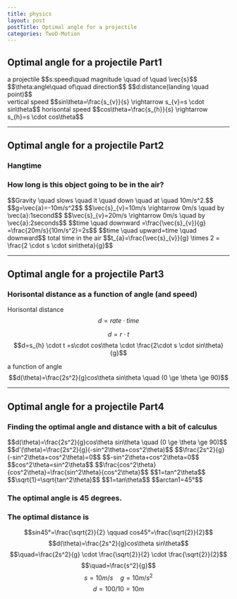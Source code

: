 ```yaml
---
title: physics
layout: post
postTitle: Optimal angle for a projectile
categories: TwoD-Motion
---
```


## Optimal angle for a projectile Part1

<div class="row">
  <div class="col-sm-7">
    <div id="svg01"></div>
  </div>
  <div class="col-sm-5">
  a projectile
  $$s:speed\quad magnitude \quad of \quad \vec{s}$$
  $$\theta:angle\quad of\quad direction$$
  $$d:distance(landing \quad point)$$
  </div>
</div>

<div class="row">
  <div class="col-sm-5">
    <div id="svg02"></div>
  </div>
  <div class="col-sm-7">
    vertical speed
    $$sin\theta=\frac{s_{v}}{s} \rightarrow s_{v}=s \cdot sin\theta$$
    horisontal speed
    $$cos\theta=\frac{s_{h}}{s} \rightarrow s_{h}=s \cdot cos\theta$$
  </div>
</div>


--------

## Optimal angle for a projectile Part2
### Hangtime

<div class="row">
  <div class="col-sm-5">
    <div id="svg03"></div>
  </div>
  <div class="col-sm-7">
    <h3 class="text-gold">
      How long is this object going to be in the air?
    </h3>
    $$Gravity \quad slows \quad it \quad down \quad at \quad 10m/s^2.$$
    $$g=\vec{a}=-10m/s^2$$
    $$\vec{s}_{v}=10m/s \rightarrow 0m/s \quad by \vec{a}:1second$$ 
    $$\vec{s}_{v}=20m/s \rightarrow 0m/s \quad by \vec{a}:2seconds$$
    $$time \quad downward
    =\frac{\vec{s}_{v}}{g}
    =\frac{20m/s}{10m/s^2}=2s$$
    $$time \quad upward=time \quad downward$$
    total time in the air
    $$t_{a}=\frac{\vec{s}_{v}}{g} \times 2 
    = \frac{2 \cdot s \cdot sin\theta}{g}$$
  </div>
</div>

------

## Optimal angle for a projectile Part3
### Horisontal distance as a function of angle (and speed)

Horisontal distance
$$d = rate \cdot time$$

$$d=r \cdot t$$
$$d=s_{h} \cdot t
=s\cdot cos\theta \cdot \frac{2\cdot s \cdot sin\theta}{g}$$

a function of angle
$$d(\theta)=\frac{2s^2}{g}cos\theta sin\theta 
\quad (0 \ge \theta \ge 90)$$

-------

## Optimal angle for a projectile Part4
### Finding the optimal angle and distance with a bit of calculus

<div class="row">
  <div class="col-sm-5">
    <div id="svg04"></div>
  </div>
  <div class="col-sm-7">
  $$d(\theta)=\frac{2s^2}{g}cos\theta sin\theta 
  \quad (0 \ge \theta \ge 90)$$
  $$d'(\theta)=\frac{2s^2}{g}(-sin^2\theta+cos^2\theta)$$
  $$\frac{2s^2}{g}(-sin^2\theta+cos^2\theta)=0$$
  $$-sin^2\theta+cos^2\theta=0$$
  $$cos^2\theta=sin^2\theta$$
  $$\frac{cos^2\theta}{cos^2\theta}=\frac{sin^2\theta}{cos^2\theta}$$
  $$1=tan^2\theta$$
  $$\sqrt{1}=\sqrt{tan^2\theta}$$
  $$1=tan\theta$$
  $$arctan1=45°$$
  <h3 class="text-gold">
    The optimal angle is 45 degrees.
  </h3>
  <h3>
    The optimal distance is 
  </h3>

  $$sin45°=\frac{\sqrt{2}}{2} \qquad cos45°=\frac{\sqrt{2}}{2}$$
  $$d(\theta)=\frac{2s^2}{g}cos\theta sin\theta$$
  $$\quad=\frac{2s^2}{g} \cdot \frac{\sqrt{2}}{2} \cdot \frac{\sqrt{2}}{2}$$
  $$\quad=\frac{s^2}{g}$$
  $$s=10m/s \quad g=10m/s^2$$
  $$d=100/10=10m$$
  </div>
</div>


<script type="text/javascript" src="http://cdn.mathjax.org/mathjax/latest/MathJax.js?config=TeX-AMS-MML_SVG"></script>
<script src="http://d3js.org/d3.v3.min.js" charset="utf-8"></script>

<script>

  var pi = Math.PI;
  var aDegree = pi/180;
  
  // Point Object
  function Point(x, y){
    this.x = x;
    this.y = y;
    return this;
  };

  var endPoint = new Point();
 
  var x0 = y0 = 0;
  /* ベクトル線　描画関数　*/
  function drawVector(svg,x0,y0,angles,length,xScale,yScale,color){

    var vectorData = [];
    var radians = angles * aDegree;
    var radians1 = pi + radians + pi/6;
    var radians2 = pi + radians - pi/6;
    var arrowHead = 10/(xScale(1)-xScale(0));

    // 終点の座標
    endPoint.x = Math.cos(radians)*length+x0;
    endPoint.y = Math.sin(radians)*length+y0;
 

    vectorData.push(new Point(x0,y0));
    vectorData.push(new Point(endPoint.x,endPoint.y));
    vectorData.push(new Point(
      endPoint.x+Math.cos(radians1)*arrowHead,
      endPoint.y+Math.sin(radians1)*arrowHead
      ));
    vectorData.push(new Point(endPoint.x,endPoint.y));
    vectorData.push(new Point(
      endPoint.x+Math.cos(radians2)*arrowHead,
      endPoint.y+Math.sin(radians2)*arrowHead
      ));

    var vectorArrow = d3.svg.line()
        .x(function(d) { return xScale(d.x); })
        .y(function(d) { return yScale(d.y); })
        .interpolate("linear");

    svg.append("path")
          .attr("d", vectorArrow(vectorData))
          .attr("stroke", function(){return color})
          .attr("class","vector")
          .attr("stroke-width", 2)
          .attr("fill", "none");   

  };


  var x1,y1,x2,y2;

  /* 2点間　ベクトル線　描画関数　*/
  function drawVectorB(svg,x1,y1,x2,y2,xScale,yScale,color){

    var vectorData = [];
    var radians = Math.atan2(y2-y1,x2-x1);
    var radians1 = pi + radians + pi/6;
    var radians2 = pi + radians - pi/6;
    var arrowHead = 10/(xScale(1)-xScale(0)); // length of arrow head

    vectorData.push(new Point(x1,y1));
    vectorData.push(new Point(x2,y2));
    vectorData.push(new Point(
      x2 + Math.cos(radians1)*arrowHead,
      y2 + Math.sin(radians1)*arrowHead
      ));
    vectorData.push(new Point(x2,y2));
    vectorData.push(new Point(
      x2+Math.cos(radians2)*arrowHead,
      y2+Math.sin(radians2)*arrowHead
      ));

    var vectorArrow = d3.svg.line()
        .x(function(d) { return xScale(d.x); })
        .y(function(d) { return yScale(d.y); })
        .interpolate("linear");

    svg.append("path")
          .attr("d", vectorArrow(vectorData))
          .attr("stroke", function(){return color})
          .attr("class","vector")
          .attr("stroke-width", 2)
          .attr("fill", "none");   
 
  };

  /* 2点間　線　描画関数　*/
  function drawLine(svg,x1,y1,x2,y2,xScale,yScale,color){

    svg.append("line")
          .attr("x1", function(){return xScale(x1)})
          .attr("y1", function(){return yScale(y1)})
          .attr("x2", function(){return xScale(x2)})
          .attr("y2", function(){return yScale(y2)})        
          .attr("stroke", function(){return color})
          .attr("class","line")
          .attr("stroke-width", 2)
          .attr("fill", "none");   
 
  };

  /* path　描画関数　*/
  function drawPath(svg,data,xScale,yScale,color){

    var pathData = data;

    var path = d3.svg.line()
        .x(function(d) { return xScale(d.x); })
        .y(function(d) { return yScale(d.y); })
        .interpolate("linear");

    svg.append("path")
          .attr("d", path(data))
          .attr("stroke", function(){return color})
          .attr("class","path")
          .attr("stroke-width", 2)
          .attr("fill", "none");   
 
  };


  var height = 450;
  var width = 500;
  

/** projectile with ordered set notation */
  var svg01 = d3.select("#svg01")
                .append("svg")
                .attr("height",300)
                .attr("width",600)
                .style("background","black");

  var xScale01 = d3.scale.linear()
                       .domain([0,50])
                       .range([50,550]);
  
  var yScale01 = d3.scale.linear()
                       .domain([20,0])
                       .range([50,250]);                       

  // x axis
  drawVector(svg01,0,0,0,50,xScale01,yScale01,"#ccc");
  // y axis
  drawVector(svg01,0,0,90,20,xScale01,yScale01,"#ccc");
  // s vector
  drawVector(svg01,0,0,45,10,xScale01,yScale01,"#f00");

  // projectile path
  var pathData01 = [];
  var px,py;

  for (var i = 0; i < 3; i=i+0.1) {
    px = 20/Math.sqrt(2)*i;
    py = 20/Math.sqrt(2)*i-4.9*i*i;

    pathData01.push(new Point(px,py))
  };

  // path
  drawPath(svg01,pathData01,xScale01,yScale01,"#666");


  var foData01 = [
    {"x":6,"y":15,"text":"$$\\vec{s}$$"},
    {"x":2,"y":7.7,"text":"$$\\theta$$"},
    {"x":40,"y":5,"text":"$$d$$"}
      ];

  svg01.selectAll(".fo01")
  .data(foData01)
  .enter()
  .append("foreignObject")
  .attr("class","fo01")
  .attr("x",function(d){ return xScale01(d.x) })
  .attr("y",function(d){ return yScale01(d.y) })
  .append("xhtml:body")
  .html(function(d){return d.text;})
  .style("position","fixed")
  .style("font-size","1.1em"); 

  var svg02 = d3.select("#svg02")
                .append("svg")
                .attr("height",400)
                .attr("width",400)
                .style("background","black");

  var xScale02 = d3.scale.linear()
                       .domain([0,15])
                       .range([50,350]);
  
  var yScale02 = d3.scale.linear()
                       .domain([15,0])
                       .range([50,350]);                       

  // s vector 
  drawVector(svg02,0,0,45,15,xScale02,yScale02,"#f00");
  // s x vector
  drawVectorB(svg02,0,0,endPoint.x,0,xScale02,yScale02,"#ff0");
  // s y vector
  drawVectorB(svg02,endPoint.x,0,endPoint.x,endPoint.y,xScale02,yScale02,"#ff0");
  drawLine(svg02,endPoint.x-1,0,endPoint.x-1,1,xScale02,yScale02,"#666");
  drawLine(svg02,endPoint.x-1,1,endPoint.x,1,xScale02,yScale02,"#666");

  var foData02 = [
    {"x":4,"y":10,"text":"$$\\vec{s}$$"},
    {"x":2,"y":4,"text":"$$\\theta$$"},
    {"x":11,"y":9,"text":"$$\\vec{s}_{v}$$"},
    {"x":5,"y":2,"text":"$$\\vec{s}_{h}$$"}
      ];

  svg02.selectAll(".fo02")
  .data(foData02)
  .enter()
  .append("foreignObject")
  .attr("class","fo02")
  .attr("x",function(d){ return xScale02(d.x) })
  .attr("y",function(d){ return yScale02(d.y) })
  .append("xhtml:body")
  .html(function(d){return d.text;})
  .style("position","fixed")
  .style("font-size","1.1em"); 

  var svg03 = d3.select("#svg03")
                .append("svg")
                .attr("height",400)
                .attr("width",400)
                .style("background","black");

  var xScale03 = d3.scale.linear()
                       .domain([0,20])
                       .range([50,350]);
  
  var yScale03 = d3.scale.linear()
                       .domain([20,0])
                       .range([50,350]);                       

  // s y vector
  drawVectorB(svg03,5,0,5,10,xScale03,yScale03,"#0f0");
  drawVectorB(svg03,15,0,15,20,xScale03,yScale03,"#0f0");
  // a vector
  drawVectorB(svg03,8,10,8,0,xScale03,yScale03,"#ff0");
  drawVectorB(svg03,18,20,18,10,xScale03,yScale03,"#ff0");
  drawVectorB(svg03,18,10,18,0,xScale03,yScale03,"#ff0");
  drawLine(svg03,0,0,20,0,xScale03,yScale03,"#fff");

  var foData03 = [
    {"x":2,"y":15,"text":"10m/s"},
    {"x":12,"y":24,"text":"20m/s"},
    {"x":10,"y":10,"text":"1s"},
    {"x":20,"y":20,"text":"2s"},
    {"x":-1,"y":3,"text":"0"}
      ];

  svg03.selectAll(".fo03")
  .data(foData03)
  .enter()
  .append("foreignObject")
  .attr("class","fo03")
  .attr("x",function(d){ return xScale03(d.x) })
  .attr("y",function(d){ return yScale03(d.y) })
  .append("xhtml:body")
  .html(function(d){return d.text;})
  .style("position","fixed")
  .style("font-size","1.1em"); 


  var svg04 = d3.select("#svg04")
                .append("svg")
                .attr("height",400)
                .attr("width",400)
                .style("background","black");

  var xScale04 = d3.scale.linear()
                       .domain([0,90])
                       .range([50,350]);
  
  var yScale04 = d3.scale.linear()
                       .domain([10,0])
                       .range([50,350]);                       

  var xAxis04 = d3.svg.axis()
                  .scale(xScale04)
                  .tickValues([0,45,90])
                  .tickPadding(5)
                  .tickFormat(d3.format("d"));

  var xAxis04Group = svg04.append("g")
                      .attr("transform","translate(0,"+ yScale04(0)+")")
                      .attr("stroke","white")
                      .call(xAxis04);   

  var yAxis04 = d3.svg.axis()
                  .scale(yScale04)
                  .orient(["left"])
                  .tickValues([])
                  .tickPadding(0);

  var yAxis04Group = svg04.append("g")
                      .attr("transform","translate(" + xScale04(0) + ",0)")
                      .attr("stroke","white")
                      .call(yAxis04);

  drawLine(svg04,45,0,45,7.5,xScale04,yScale04,"#666");
  drawLine(svg04,0,7.5,90,7.5,xScale04,yScale04,"#00f");

  // projectile path
  var pathData04 = [];
  var px,py;

  for (var i = 0; i <= 90; i++) {
    px = i;
    py = 15*Math.cos(aDegree*i)*Math.sin(aDegree*i);

    pathData04.push(new Point(px,py))
  };

  // path
  drawPath(svg04,pathData04,xScale04,yScale04,"#666");

  var foData04 = [
    {"x":0,"y":13,"text":"$$d(\\theta)$$"},
    {"x":95,"y":2,"text":"$$\\theta$$"}
      ];

  svg04.selectAll(".fo04")
  .data(foData04)
  .enter()
  .append("foreignObject")
  .attr("class","fo04")
  .attr("x",function(d){ return xScale04(d.x) })
  .attr("y",function(d){ return yScale04(d.y) })
  .append("xhtml:body")
  .html(function(d){return d.text;})
  .style("position","fixed")
  .style("font-size","1.1em"); 

</script>
